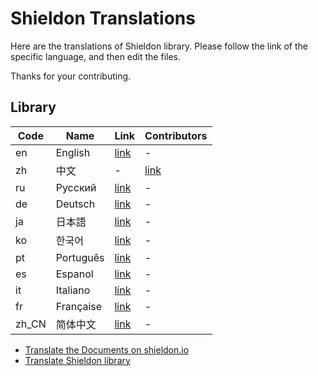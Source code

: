 # Shieldon Translations

Here are the translations of Shieldon library. Please follow the link of the specific language, and then edit the files.

Thanks for your contributing.

## Library

| Code | Name | Link | Contributors |
| --- | --- | --- | --- |
| en | English | [link](https://github.com/shieldon-io/website-translations/tree/master/en) | - | 
| zh | 中文| - |  [link](https://github.com/shieldon-io/website-translations/tree/master/zh) | - |
| ru | Pусский | [link](https://github.com/shieldon-io/website-translations/tree/master/ru) |  - | 
| de | Deutsch| [link](https://github.com/shieldon-io/website-translations/tree/master/de) |  - | 
| ja | 日本語 | [link](https://github.com/shieldon-io/website-translations/tree/master/ja) |  - | 
| ko | 한국어 | [link](https://github.com/shieldon-io/website-translations/tree/master/ko) |  - | 
| pt | Português | [link](https://github.com/shieldon-io/website-translations/tree/master/pt) | - | 
| es | Espanol | [link](https://github.com/shieldon-io/website-translations/tree/master/es) |  - | 
| it | Italiano | [link](https://github.com/shieldon-io/website-translations/tree/master/it) |  - | 
| fr | Française | [link](https://github.com/shieldon-io/website-translations/tree/master/fr) |  - | 
| zh_CN | 简体中文 | [link](https://github.com/shieldon-io/website-translations/tree/master/zh_CN) |  - | 

- [Translate the Documents on shieldon.io](https://github.com/shieldon-io/document-translations)
- [Translate Shieldon library](https://github.com/shieldon-io/library-translations)